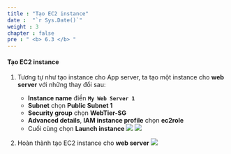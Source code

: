 ```yaml
---
title : "Tạo EC2 instance"
date :  "`r Sys.Date()`" 
weight : 3
chapter : false
pre : " <b> 6.3 </b> "
---
```


#### Tạo EC2 instance
1. Tương tự như tạo instance cho App server, ta tạo một instance cho **web server** với những thay đổi sau:
    - **Instance name** điền **`My Web Server 1`**
    - **Subnet** chọn **Public Subnet 1**
    - **Security group** chọn **WebTier-SG**
    - **Advanced details**, **IAM instance profile** chọn **ec2role**
    - Cuối cùng chọn **Launch instance**
![](../../../images/6-3/01.png?width=50pc)
![](../../../images/6-3/02.png?width=50pc)

2. Hoàn thành tạo EC2 instance cho **web server**
![](../../../images/6-3/03.png?width=50pc)